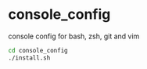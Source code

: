 # console_config
console config for bash, zsh, git and vim

~~~ bash
cd console_config
./install.sh
~~~
